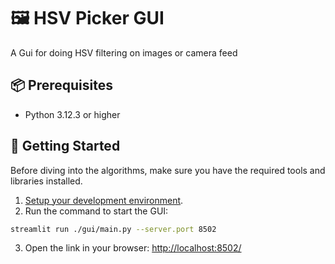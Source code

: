 # 🖼️ HSV Picker GUI

A Gui for doing HSV filtering on images or camera feed

## 📦 Prerequisites

- Python 3.12.3 or higher

## 🚀 Getting Started

Before diving into the algorithms, make sure you have the required tools and libraries installed.

1. [Setup your development environment](./docs/setting_up_the_environment.md).
2. Run the command to start the GUI:

```bash
streamlit run ./gui/main.py --server.port 8502
```
3. Open the link in your browser: [http://localhost:8502/](http://localhost:8502/)